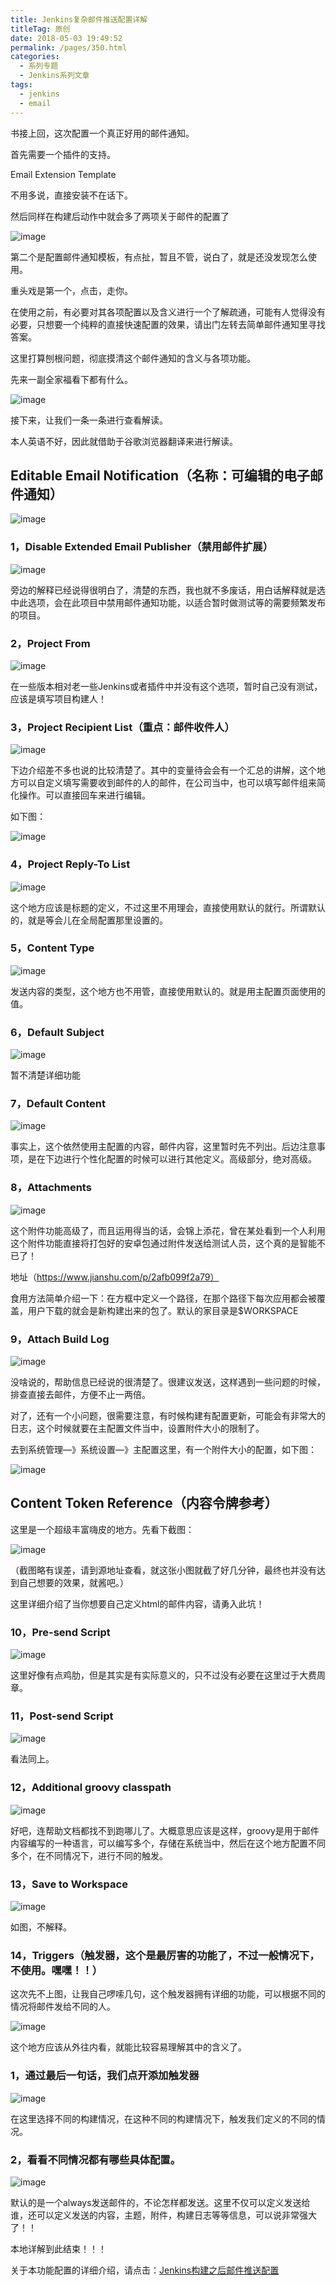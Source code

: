```yaml
---
title: Jenkins复杂邮件推送配置详解
titleTag: 原创
date: 2018-05-03 19:49:52
permalink: /pages/350.html
categories:
  - 系列专题
  - Jenkins系列文章
tags:
  - jenkins
  - email
---
```


书接上回，这次配置一个真正好用的邮件通知。

首先需要一个插件的支持。

Email Extension Template

不用多说，直接安装不在话下。

然后同样在构建后动作中就会多了两项关于邮件的配置了

![image](http://t.eryajf.net/imgs/2021/09/e0089619556e4f31.jpg)

第二个是配置邮件通知模板，有点扯，暂且不管，说白了，就是还没发现怎么使用。

重头戏是第一个，点击，走你。

在使用之前，有必要对其各项配置以及含义进行一个了解疏通，可能有人觉得没有必要，只想要一个纯粹的直接快速配置的效果，请出门左转去简单邮件通知里寻找答案。

这里打算刨根问题，彻底摸清这个邮件通知的含义与各项功能。

先来一副全家福看下都有什么。

![image](http://t.eryajf.net/imgs/2021/09/2fc168861ec3f744.jpg)

接下来，让我们一条一条进行查看解读。

本人英语不好，因此就借助于谷歌浏览器翻译来进行解读。

## Editable Email Notification（名称：可编辑的电子邮件通知）

![image](http://t.eryajf.net/imgs/2021/09/834b82c963155011.jpg)

### 1，Disable Extended Email Publisher（禁用邮件扩展）

![image](http://t.eryajf.net/imgs/2021/09/d848562da8b07521.jpg)

旁边的解释已经说得很明白了，清楚的东西，我也就不多废话，用白话解释就是选中此选项，会在此项目中禁用邮件通知功能，以适合暂时做测试等的需要频繁发布的项目。

### 2，Project From

![image](http://t.eryajf.net/imgs/2021/09/e1e15eca7f85a448.jpg)

在一些版本相对老一些Jenkins或者插件中并没有这个选项，暂时自己没有测试，应该是填写项目构建人！

### 3，Project Recipient List（重点：邮件收件人）

![image](http://t.eryajf.net/imgs/2021/09/f4dcc80d1f4117fa.jpg)

下边介绍差不多也说的比较清楚了。其中的变量待会会有一个汇总的讲解，这个地方可以自定义填写需要收到邮件的人的邮件，在公司当中，也可以填写邮件组来简化操作。可以直接回车来进行编辑。

如下图：

![image](http://t.eryajf.net/imgs/2021/09/6c811bc6b2a74915.jpg)

### 4，Project Reply-To List

![image](http://t.eryajf.net/imgs/2021/09/5f54740c2753f17f.jpg)

这个地方应该是标题的定义，不过这里不用理会，直接使用默认的就行。所谓默认的，就是等会儿在全局配置那里设置的。

### 5，Content Type

![image](http://t.eryajf.net/imgs/2021/09/6c169e9a2c1a4578.jpg)

发送内容的类型，这个地方也不用管，直接使用默认的。就是用主配置页面使用的值。

### 6，Default Subject

![image](http://t.eryajf.net/imgs/2021/09/4ec08a9178164c36.jpg)

暂不清楚详细功能

### 7，Default Content

![image](http://t.eryajf.net/imgs/2021/09/3d567a56262951f0.jpg)

事实上，这个依然使用主配置的内容，邮件内容，这里暂时先不列出。后边注意事项，是在下边进行个性化配置的时候可以进行其他定义。高级部分，绝对高级。

### 8，Attachments

![image](http://t.eryajf.net/imgs/2021/09/9c1bacc788477cc4.jpg)

这个附件功能高级了，而且运用得当的话，会锦上添花，曾在某处看到一个人利用这个附件功能直接将打包好的安卓包通过附件发送给测试人员，这个真的是智能不已了！

地址（https://www.jianshu.com/p/2afb099f2a79）

食用方法简单介绍一下：在方框中定义一个路径，在那个路径下每次应用都会被覆盖，用户下载的就会是新构建出来的包了。默认的家目录是$WORKSPACE

### 9，Attach Build Log

![image](http://t.eryajf.net/imgs/2021/09/eee59132af3769aa.jpg)

没啥说的，帮助信息已经说的很清楚了。很建议发送，这样遇到一些问题的时候，排查直接去邮件，方便不止一两倍。

对了，还有一个小问题，很需要注意，有时候构建有配置更新，可能会有非常大的日志，这个时候就要在主配置文件当中，设置附件大小的限制了。

去到系统管理—》系统设置—》主配置这里，有一个附件大小的配置，如下图：

![image](http://t.eryajf.net/imgs/2021/09/ebecd01b909d85f8.jpg)

## Content Token Reference（内容令牌参考）

这里是一个超级丰富嗨皮的地方。先看下截图：

![image](http://t.eryajf.net/imgs/2021/09/f64cd183e86b9578.jpg)

（截图略有误差，请到源地址查看，就这张小图就截了好几分钟，最终也并没有达到自己想要的效果，就酱吧。）

这里详细介绍了当你想要自己定义html的邮件内容，请勇入此坑！

### 10，Pre-send Script

![image](http://t.eryajf.net/imgs/2021/09/a7c00dd647171103.jpg)

这里好像有点鸡肋，但是其实是有实际意义的，只不过没有必要在这里过于大费周章。

### 11，Post-send Script

![image](http://t.eryajf.net/imgs/2021/09/8825d44143244485.jpg)

看法同上。

### 12，Additional groovy classpath

![image](http://t.eryajf.net/imgs/2021/09/553337d647e0eb27.jpg)

好吧，连帮助文档都找不到跑哪儿了。大概意思应该是这样，groovy是用于邮件内容编写的一种语言，可以编写多个，存储在系统当中，然后在这个地方配置不同多个，在不同情况下，进行不同的触发。

### 13，Save to Workspace

![image](http://t.eryajf.net/imgs/2021/09/6923f005470cc2d3.jpg)

如图，不解释。

### 14，Triggers（触发器，这个是最厉害的功能了，不过一般情况下，不使用。嘿嘿！！）

这次先不上图，让我自己啰嗦几句，这个触发器拥有详细的功能，可以根据不同的情况将邮件发给不同的人。

![image](http://t.eryajf.net/imgs/2021/09/9964b1523b416c56.jpg)

这个地方应该从外往内看，就能比较容易理解其中的含义了。

### 1，通过最后一句话，我们点开添加触发器

![image](http://t.eryajf.net/imgs/2021/09/3b134690abd09a8a.jpg)

在这里选择不同的构建情况，在这种不同的构建情况下，触发我们定义的不同的情况。

### 2，看看不同情况都有哪些具体配置。

![image](http://t.eryajf.net/imgs/2021/09/dff8a6096a867fa5.jpg)

默认的是一个always发送邮件的，不论怎样都发送。这里不仅可以定义发送给谁，还可以定义发送的内容，主题，附件，构建日志等等信息，可以说非常强大了！！

本地详解到此结束！！！

关于本功能配置的详细介绍，请点击：[Jenkins构建之后邮件推送配置](https://wiki.eryajf.net/pages/374.html)
